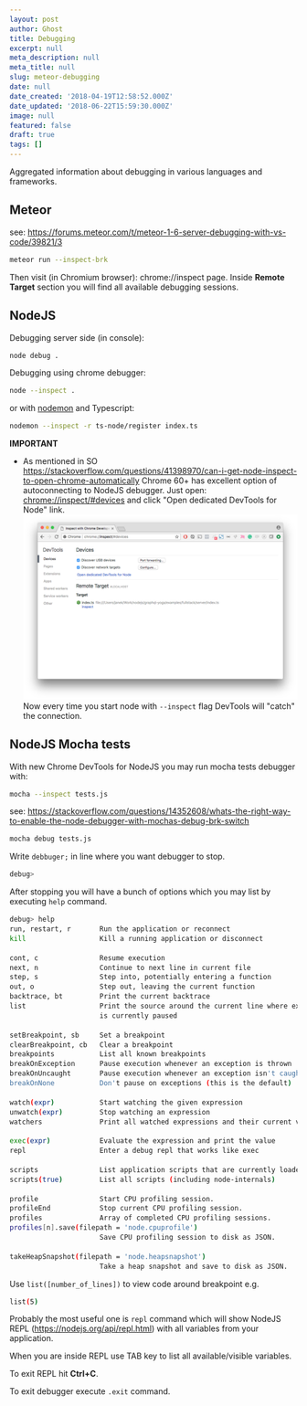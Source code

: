 ```yaml
---
layout: post
author: Ghost
title: Debugging
excerpt: null
meta_description: null
meta_title: null
slug: meteor-debugging
date: null
date_created: '2018-04-19T12:58:52.000Z'
date_updated: '2018-06-22T15:59:30.000Z'
image: null
featured: false
draft: true
tags: []
---
```

Aggregated information about debugging in various languages and frameworks.

## Meteor

see: https://forums.meteor.com/t/meteor-1-6-server-debugging-with-vs-code/39821/3

```bash
meteor run --inspect-brk
```

Then visit (in Chromium browser): chrome://inspect page. Inside **Remote Target** section you will find all available debugging sessions.

## NodeJS

Debugging server side (in console):
```bash
node debug .
```

Debugging using chrome debugger:
```bash
node --inspect .
```
or with [nodemon](https://github.com/remy/nodemon) and Typescript:
```bash
nodemon --inspect -r ts-node/register index.ts
```

**IMPORTANT**
* As mentioned in SO https://stackoverflow.com/questions/41398970/can-i-get-node-inspect-to-open-chrome-automatically Chrome 60+ has excellent option of autoconnecting to NodeJS debugger. Just open: [chrome://inspect/#devices](chrome://inspect/#devices) and click "Open dedicated DevTools for Node" link.
![Screen-Shot-2018-05-03-at-21.30.29](./img/screen-shot-2018-05-03-at-21.30.29.png)
Now every time you start node with `--inspect` flag DevTools will "catch" the connection.

## NodeJS Mocha tests

With new Chrome DevTools for NodeJS you may run mocha tests debugger with:
```bash
mocha --inspect tests.js
```

see: https://stackoverflow.com/questions/14352608/whats-the-right-way-to-enable-the-node-debugger-with-mochas-debug-brk-switch

```bash
mocha debug tests.js
```

Write `debbuger;` in line where you want debugger to stop.
```bash
debug>
```

After stopping you will have a bunch of options which you may list by executing `help` command.
```bash
debug> help
run, restart, r       Run the application or reconnect
kill                  Kill a running application or disconnect

cont, c               Resume execution
next, n               Continue to next line in current file
step, s               Step into, potentially entering a function
out, o                Step out, leaving the current function
backtrace, bt         Print the current backtrace
list                  Print the source around the current line where execution
                      is currently paused

setBreakpoint, sb     Set a breakpoint
clearBreakpoint, cb   Clear a breakpoint
breakpoints           List all known breakpoints
breakOnException      Pause execution whenever an exception is thrown
breakOnUncaught       Pause execution whenever an exception isn't caught
breakOnNone           Don't pause on exceptions (this is the default)

watch(expr)           Start watching the given expression
unwatch(expr)         Stop watching an expression
watchers              Print all watched expressions and their current values

exec(expr)            Evaluate the expression and print the value
repl                  Enter a debug repl that works like exec

scripts               List application scripts that are currently loaded
scripts(true)         List all scripts (including node-internals)

profile               Start CPU profiling session.
profileEnd            Stop current CPU profiling session.
profiles              Array of completed CPU profiling sessions.
profiles[n].save(filepath = 'node.cpuprofile')
                      Save CPU profiling session to disk as JSON.

takeHeapSnapshot(filepath = 'node.heapsnapshot')
                      Take a heap snapshot and save to disk as JSON.
```
Use `list([number_of_lines])` to view code around breakpoint e.g.
```bash
list(5)
```

Probably the most useful one is `repl` command which will show NodeJS REPL (https://nodejs.org/api/repl.html) with all variables from your application.

When you are inside REPL use TAB key to list all available/visible variables.

To exit REPL hit **Ctrl+C**.

To exit debugger execute `.exit` command.
